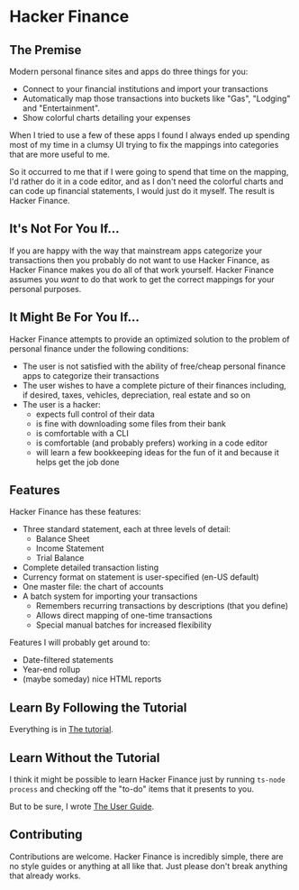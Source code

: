 # Hacker Finance

## The Premise

Modern personal finance sites and apps do three things for you:
* Connect to your financial institutions and import your transactions
* Automatically map those transactions into buckets like "Gas", "Lodging"
  and "Entertainment".  
* Show colorful charts detailing your expenses

When I tried to use a few of these apps I found I always ended up
spending most of my time in a clumsy UI trying to fix the mappings into
categories that are more useful to me.

So it occurred to me that if I were going to spend that time on the
mapping, I'd rather do it in a code editor, and 
as I don't need the colorful charts and can code up financial
statements, I would just do it myself.  The result is Hacker Finance.

## It's Not For You If...

If you are happy with the way that mainstream apps categorize
your transactions then you probably do not want to use Hacker Finance, as
Hacker Finance makes you do all of that work yourself.  Hacker Finance
assumes you *want* to do that work to get the correct mappings for your
personal purposes.

## It Might Be For You If...

Hacker Finance attempts to provide an optimized solution to the
problem of personal finance under the following conditions:
* The user is not satisfied with the ability of free/cheap
  personal finance apps to categorize their transactions
* The user wishes to have a complete picture of their finances
  including, if desired, taxes, vehicles, depreciation, real estate
  and so on
* The user is a hacker:
    * expects full control of their data
    * is fine with downloading some files from their bank
    * is comfortable with a CLI
    * is comfortable (and probably prefers) working in a code editor
    * will learn a few bookkeeping ideas for the fun of it and
      because it helps get the job done

## Features

Hacker Finance has these features:

* Three standard statement, each at three levels of detail:
  * Balance Sheet
  * Income Statement
  * Trial Balance
* Complete detailed transaction listing
* Currency format on statement is user-specified (en-US default)
* One master file: the chart of accounts
* A batch system for importing your transactions
  * Remembers recurring transactions by descriptions (that you define)
  * Allows direct mapping of one-time transactions
  * Special manual batches for increased flexibility

Features I will probably get around to:
* Date-filtered statements
* Year-end rollup 
* (maybe someday) nice HTML reports

## Learn By Following the Tutorial

Everything is in [The tutorial](docs/tutorial.md).

## Learn Without the Tutorial

I think it might be possible to learn Hacker Finance just
by running `ts-node process` and checking off the
"to-do" items that it presents to you.  

But to be sure, I wrote [The User Guide](docs/user-guide.md).

## Contributing

Contributions are welcome.  Hacker Finance is incredibly simple,
there are no style guides or anything at all like that.  Just
please don't break anything that already works.